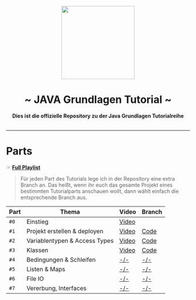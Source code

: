  <div align="center">
     <img src="https://zekro.de/src/Java_logo_icon.png" width="200">
     <h1>~ JAVA Grundlagen Tutorial ~</h1>
     <strong>Dies ist die offizielle Repository zu der Java Grundlagen Tutorialreihe</strong><br><br>

 </div>

---

# Parts

☞ **[Full Playlist](https://www.youtube.com/playlist?list=PLthqW7GiLEwKGzfoT7mJ4FkgIjV_6lM1L)**

> Für jeden Part des Tutorials lege ich in der Repository eine extra Branch an. Das heißt, wenn ihr euch das gesamte Projekt eines bestimmten Tutorialparts anschauen wollt, dann wählt einfach die entsprechende Branch aus. 

| Part | Thema | Video | Branch |
|------|-------|-------|--------|
| `#0` | Einstieg | [Video](https://www.youtube.com/watch?v=tTXHwWcUrDE) |  |
| `#1` | Projekt erstellen & deployen | [Video](https://youtu.be/Lap1SIzYcNk) | [Code](https://github.com/zekroTJA/JavaTutorial/tree/part-01) | 
| `#2` | Variablentypen & Access Types | [Video](https://youtu.be/_3IcmkEpxJU) | [Code](https://github.com/zekroTJA/JavaTutorial/tree/part-02) | 
| `#3` | Klassen | [Video](https://youtu.be/aAmd6XNTV4E) | [Code](https://github.com/zekroTJA/JavaTutorial/tree/part-03) |
| `#4` | Bedingungen & Schleifen | [-/-]() | [-/-]() |
| `#5` | Listen & Maps | [-/-]() | [-/-]() |
| `#6` | File IO | [-/-]() | [-/-]() |
| `#7` | Vererbung, Interfaces | [-/-]() | [-/-]() |
